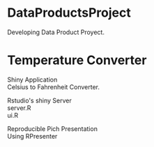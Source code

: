 DataProductsProject
===================

Developing Data Product Proyect.

Temperature Converter
====================

Shiny Application  
Celsius to Fahrenheit Converter.  

Rstudio's shiny Server  
server.R  
ui.R  


Reproducible Pich Presentation  
Using RPresenter

